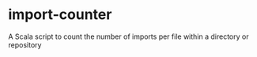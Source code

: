 # import-counter
A Scala script to count the number of imports per file within a directory or repository
